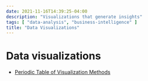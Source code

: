 ```yaml
---
date: 2021-11-16T14:39:25-04:00
description: "Visualizations that generate insights"
tags: [ "data-analysis", "business-intelligence" ]
title: "Data Visualizations"
---
```


# Data visualizations

<!-- TODO: Create a table/list of common visualizations w/ examples

## Candlestick

## Histogram

A **histogram** shows the distribution of a single variable across all values for that variable and illustrates where data is [concentrated](averages.md) and how it is [distributed](dispersions.md) by plotting the number of occurrences of each value.

![basic histogram](/img/histogram.png)

## Sparkline

## Treemap

## Word Cloud

-->

<!-- ## Data Visualization Resources -->

* [Periodic Table of Visualization Methods](https://www.visual-literacy.org/periodic_table/periodic_table.html)
<!-- TODO: * [Visual Capitalist](https://www.visualcapitalist.com/) -->
